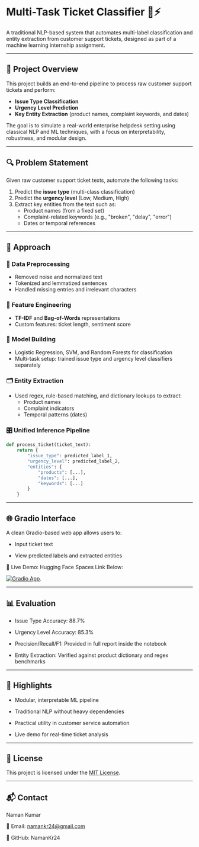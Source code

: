 # Multi-Task Ticket Classifier 🧾⚡

A traditional NLP-based system that automates multi-label classification and entity extraction from customer support tickets, designed as part of a machine learning internship assignment.

---

## 🚀 Project Overview

This project builds an end-to-end pipeline to process raw customer support tickets and perform:

- **Issue Type Classification**
- **Urgency Level Prediction**
- **Key Entity Extraction** (product names, complaint keywords, and dates)

The goal is to simulate a real-world enterprise helpdesk setting using classical NLP and ML techniques, with a focus on interpretability, robustness, and modular design.

---

## 🔍 Problem Statement

Given raw customer support ticket texts, automate the following tasks:

1. Predict the **issue type** (multi-class classification)
2. Predict the **urgency level** (Low, Medium, High)
3. Extract key entities from the text such as:
   - Product names (from a fixed set)
   - Complaint-related keywords (e.g., "broken", "delay", "error")
   - Dates or temporal references

---

## 🧠 Approach

### 🔧 Data Preprocessing

- Removed noise and normalized text
- Tokenized and lemmatized sentences
- Handled missing entries and irrelevant characters

### 🧮 Feature Engineering

- **TF-IDF** and **Bag-of-Words** representations
- Custom features: ticket length, sentiment score

### 🧪 Model Building

- Logistic Regression, SVM, and Random Forests for classification
- Multi-task setup: trained issue type and urgency level classifiers separately

### 🗂️ Entity Extraction

- Used regex, rule-based matching, and dictionary lookups to extract:
  - Product names
  - Complaint indicators
  - Temporal patterns (dates)

### 🎛️ Unified Inference Pipeline

```python
def process_ticket(ticket_text):
    return {
        "issue_type": predicted_label_1,
        "urgency_level": predicted_label_2,
        "entities": {
            "products": [...],
            "dates": [...],
            "keywords": [...]
        }
    }
```

---

## 🌐 Gradio Interface

A clean Gradio-based web app allows users to:

- Input ticket text

- View predicted labels and extracted entities

🔗 Live Demo: Hugging Face Spaces Link Below:

[![Gradio App](https://img.shields.io/badge/Try%20on-Gradio-blue?logo=gradio)](https://huggingface.co/spaces/namankr24/Multi-Task-Ticket-Classifier).

---

## 📊 Evaluation

- Issue Type Accuracy: 88.7%

- Urgency Level Accuracy: 85.3%

- Precision/Recall/F1: Provided in full report inside the notebook

- Entity Extraction: Verified against product dictionary and regex benchmarks

---

## 📌 Highlights

- Modular, interpretable ML pipeline

- Traditional NLP without heavy dependencies

- Practical utility in customer service automation

- Live demo for real-time ticket analysis

---

## 📄 License

This project is licensed under the [MIT License](LICENSE).

---

## 📬 Contact

Naman Kumar

📧 Email: namankr24@gmail.com

🔗 GitHub: NamanKr24

